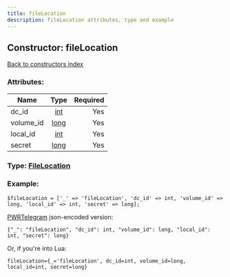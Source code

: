 ```yaml
---
title: fileLocation
description: fileLocation attributes, type and example
---
```

## Constructor: fileLocation  
[Back to constructors index](index.md)



### Attributes:

| Name     |    Type       | Required |
|----------|:-------------:|---------:|
|dc\_id|[int](../types/int.md) | Yes|
|volume\_id|[long](../types/long.md) | Yes|
|local\_id|[int](../types/int.md) | Yes|
|secret|[long](../types/long.md) | Yes|



### Type: [FileLocation](../types/FileLocation.md)


### Example:

```
$fileLocation = ['_' => 'fileLocation', 'dc_id' => int, 'volume_id' => long, 'local_id' => int, 'secret' => long];
```  

[PWRTelegram](https://pwrtelegram.xyz) json-encoded version:

```
{"_": "fileLocation", "dc_id": int, "volume_id": long, "local_id": int, "secret": long}
```


Or, if you're into Lua:  


```
fileLocation={_='fileLocation', dc_id=int, volume_id=long, local_id=int, secret=long}

```



